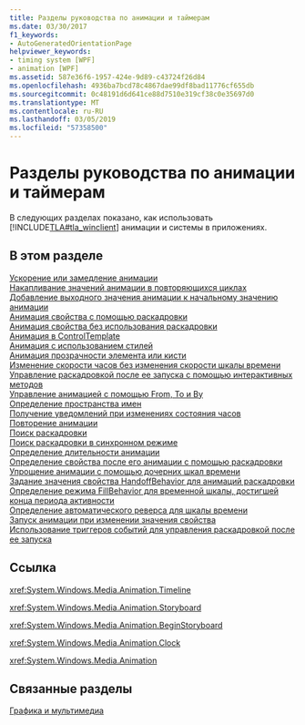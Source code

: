 ```yaml
---
title: Разделы руководства по анимации и таймерам
ms.date: 03/30/2017
f1_keywords:
- AutoGeneratedOrientationPage
helpviewer_keywords:
- timing system [WPF]
- animation [WPF]
ms.assetid: 587e36f6-1957-424e-9d89-c43724f26d84
ms.openlocfilehash: 4936ba7bcd78c4867dae99df8bad11776cf655db
ms.sourcegitcommit: 0c48191d6d641ce88d7510e319cf38c0e35697d0
ms.translationtype: MT
ms.contentlocale: ru-RU
ms.lasthandoff: 03/05/2019
ms.locfileid: "57358500"
---
```

# <a name="animation-and-timing-how-to-topics"></a>Разделы руководства по анимации и таймерам
В следующих разделах показано, как использовать [!INCLUDE[TLA#tla_winclient](../../../../includes/tlasharptla-winclient-md.md)] анимации и системы в приложениях.  
  
## <a name="in-this-section"></a>В этом разделе  
 [Ускорение или замедление анимации](how-to-accelerate-or-decelerate-an-animation.md)  
 [Накапливание значений анимации в повторяющихся циклах](how-to-accumulate-animation-values-during-repeat-cycles.md)  
 [Добавление выходного значения анимации к начальному значению анимации](how-to-add-an-animation-output-value-to-an-animation-starting-value.md)  
 [Анимация свойства с помощью раскадровки](how-to-animate-a-property-by-using-a-storyboard.md)  
 [Анимация свойства без использования раскадровки](how-to-animate-a-property-without-using-a-storyboard.md)  
 [Анимация в ControlTemplate](how-to-animate-in-a-controltemplate.md)  
 [Анимация с использованием стилей](how-to-animate-in-a-style.md)  
 [Анимация прозрачности элемента или кисти](how-to-animate-the-opacity-of-an-element-or-brush.md)  
 [Изменение скорости часов без изменения скорости шкалы времени](change-the-speed-of-a-clock.md)  
 [Управление раскадровкой после ее запуска с помощью интерактивных методов](how-to-control-a-storyboard-after-it-starts.md)  
 [Управление анимацией с помощью From, To и By](how-to-control-an-animation-using-from-to-and-by.md)  
 [Определение пространства имен](how-to-define-a-name-scope.md)  
 [Получение уведомлений при изменениях состояния часов](how-to-receive-notification-when-clock-state-changes.md)  
 [Повторение анимации](how-to-repeat-an-animation.md)  
 [Поиск раскадровки](how-to-seek-a-storyboard.md)  
 [Поиск раскадровки в синхронном режиме](how-to-seek-a-storyboard-synchronously.md)  
 [Определение длительности анимации](how-to-set-a-duration-for-an-animation.md)  
 [Определение свойства после его анимации с помощью раскадровки](how-to-set-a-property-after-animating-it-with-a-storyboard.md)  
 [Упрощение анимации с помощью дочерних шкал времени](how-to-simplify-animations-by-using-child-timelines.md)  
 [Задание значения свойства HandoffBehavior для анимаций раскадровки](how-to-specify-handoffbehavior-between-storyboard-animations.md)  
 [Определение режима FillBehavior для временной шкалы, достигшей конца периода активности](specify-the-fillbehavior-for-a-timeline.md)  
 [Определение автоматического реверса для шкалы времени](how-to-specify-whether-a-timeline-automatically-reverses.md)  
 [Запуск анимации при изменении значения свойства](how-to-trigger-an-animation-when-a-property-value-changes.md)  
 [Использование триггеров событий для управления раскадровкой после ее запуска](how-to-use-event-triggers-to-control-a-storyboard-after-it-starts.md)  
  
## <a name="reference"></a>Ссылка  
 <xref:System.Windows.Media.Animation.Timeline>  
  
 <xref:System.Windows.Media.Animation.Storyboard>  
  
 <xref:System.Windows.Media.Animation.BeginStoryboard>  
  
 <xref:System.Windows.Media.Animation.Clock>  
  
 <xref:System.Windows.Media.Animation>  
  
## <a name="related-sections"></a>Связанные разделы  
 [Графика и мультимедиа](index.md)
